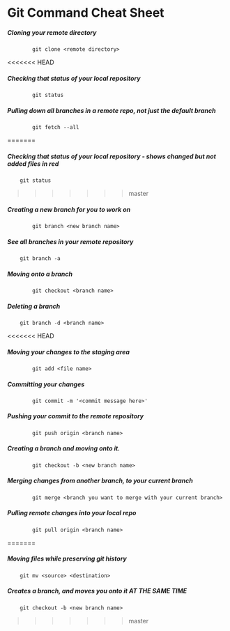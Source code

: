 # Git Command Cheat Sheet

##### Cloning your remote directory
	        git clone <remote directory>

<<<<<<< HEAD
##### Checking that status of your local repository
      		git status

##### Pulling down all branches in a remote repo, not just the default branch
	        git fetch --all

=======
##### Checking that status of your local repository - shows changed but not added files in red
		git status

>>>>>>> master
##### Creating a new branch for you to work on
        	git branch <new branch name>

##### See all branches in your remote repository
		git branch -a

##### Moving onto a branch
        	git checkout <branch name>

##### Deleting a branch
		git branch -d <branch name>

<<<<<<< HEAD
##### Moving your changes to the staging area
        	git add <file name>

##### Committing your changes
        	git commit -m '<commit message here>'

##### Pushing your commit to the remote repository
        	git push origin <branch name>

##### Creating a branch and moving onto it.
        	git checkout -b <new branch name>

##### Merging changes from another branch, to your current branch
        	git merge <branch you want to merge with your current branch>

##### Pulling remote changes into your local repo
        	git pull origin <branch name>
=======
##### Moving files while preserving git history
		git mv <source> <destination>

##### Creates a branch, and moves you onto it AT THE SAME TIME
		git checkout -b <new branch name>
>>>>>>> master
